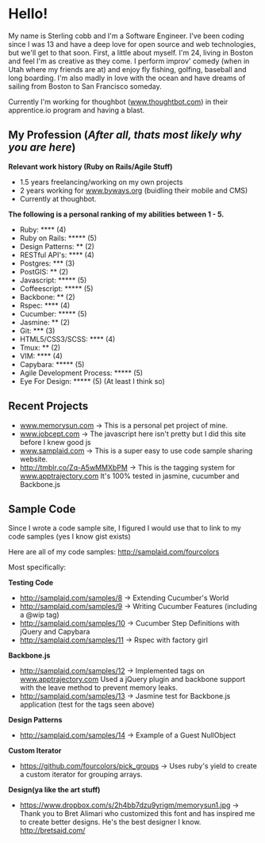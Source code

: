 # Hello!

My name is Sterling cobb and I'm a Software Engineer. I've been coding since I was 13 and have a deep love for open source and web technologies, but we'll get to that soon. First, a little about myself. I'm 24, living in Boston and feel I'm as creative as they come. I perform improv' comedy (when in Utah where my friends are at) and enjoy fly fishing, golfing, baseball and long boarding. I'm also madly in love with the ocean and have dreams of sailing from Boston to San Francisco someday.

Currently I'm working for thoughbot (www.thoughtbot.com) in their apprentice.io program and having a blast.

## My Profession (*After all, thats most likely why you are here*)

**Relevant work history (Ruby on Rails/Agile Stuff)**

* 1.5 years freelancing/working on my own projects
* 2 years working for www.byways.org (buidling their mobile and CMS)
* Currently at thoughbot.

**The following is a personal ranking of my abilities between 1 - 5.**

* Ruby: **** (4)
* Ruby on Rails: ***** (5)
* Design Patterns: ** (2)
* RESTful API's: **** (4)
* Postgres: *** (3)
* PostGIS: ** (2)
* Javascript: ***** (5)
* Coffeescript: ***** (5)
* Backbone: ** (2)
* Rspec: **** (4)
* Cucumber: ***** (5)
* Jasmine: ** (2)
* Git: *** (3)
* HTML5/CSS3/SCSS: **** (4)
* Tmux: ** (2)
* VIM: **** (4)
* Capybara: ***** (5)
* Agile Development Process: ***** (5)
* Eye For Design: ***** (5) (At least I think so)

## Recent Projects
* www.memorysun.com -> This is a personal pet project of mine.
* www.jobcept.com -> The javascript here isn't pretty but I did this site before I knew good js
* www.samplaid.com -> This is a super easy to use code sample sharing website.
* http://tmblr.co/Zq-A5wMMXbPM -> This is the tagging system for www.apptrajectory.com It's 100% tested in jasmine, cucumber and Backbone.js

## Sample Code
Since I wrote a code sample site, I figured I would use that to link to my code samples (yes I know gist exists)

Here are all of my code samples: 
http://samplaid.com/fourcolors

Most specifically:

**Testing Code**
* http://samplaid.com/samples/8 -> Extending Cucumber's World
* http://samplaid.com/samples/9 -> Writing Cucumber Features (including a @wip tag)
* http://samplaid.com/samples/10 -> Cucumber Step Definitions with jQuery and Capybara
* http://samplaid.com/samples/11 -> Rspec with factory girl

**Backbone.js**
* http://samplaid.com/samples/12 -> Implemented tags on www.apptrajectory.com Used a jQuery plugin and backbone support with the leave method to prevent memory leaks.
* http://samplaid.com/samples/13 -> Jasmine test for Backbone.js application (test for the tags seen above)

**Design Patterns**
* http://samplaid.com/samples/14 -> Example of a Guest NullObject

**Custom Iterator**
* https://github.com/fourcolors/pick_groups -> Uses ruby's yield to create a custom iterator for grouping arrays.

**Design(ya like the art stuff)**
* https://www.dropbox.com/s/2h4bb7dzu9yrigm/memorysun1.jpg -> Thank you to Bret Alimari who customized this font and has inspired me to create better designs. He's the best designer I know. http://bretsaid.com/